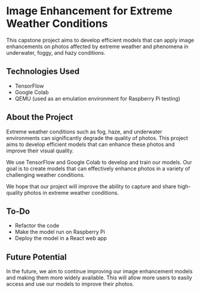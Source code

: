 # Image Enhancement for Extreme Weather Conditions

This capstone project aims to develop efficient models that can apply image enhancements on photos affected by extreme weather and phenomena in underwater, foggy, and hazy conditions.

## Technologies Used

- TensorFlow
- Google Colab
- QEMU (used as an emulation environment for Raspberry Pi testing)

## About the Project

Extreme weather conditions such as fog, haze, and underwater environments can significantly degrade the quality of photos. This project aims to develop efficient models that can enhance these photos and improve their visual quality.

We use TensorFlow and Google Colab to develop and train our models. Our goal is to create models that can effectively enhance photos in a variety of challenging weather conditions.

We hope that our project will improve the ability to capture and share high-quality photos in extreme weather conditions.

## To-Do

- Refactor the code
- Make the model run on Raspberry Pi
- Deploy the model in a React web app

## Future Potential

In the future, we aim to continue improving our image enhancement models and making them more widely available. This will allow more users to easily access and use our models to improve their photos.
